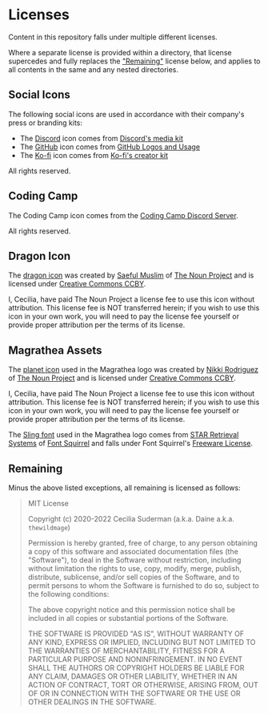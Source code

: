# Licenses

Content in this repository falls under multiple different licenses.

Where a separate license is provided within a directory, that license supercedes and fully replaces the ["Remaining"](#remaining) license below, and applies to all contents in the same and any nested directories.

## Social Icons

The following social icons are used in accordance with their company's press or branding kits:

-   The [Discord](https://discord.com) icon comes from [Discord's media kit](https://discord.com/branding)
-   The [GitHub](https://github.com) icon comes from [GitHub Logos and Usage](https://github.com/logos)
-   The [Ko-fi](https://ko-fi.com) icon comes from [Ko-fi's creator kit](https://more.ko-fi.com/brand-assets)

All rights reserved.

## Coding Camp

The Coding Camp icon comes from the [Coding Camp Discord Server](https://discord.gg/udQ5WsqpME).

All rights reserved.

## Dragon Icon

The [dragon icon](https://thenounproject.com/icon/2266440/) was created by [Saeful Muslim](https://thenounproject.com/rebelsaeful) of [The Noun Project](https://thenounproject.com) and is licensed under [Creative Commons CCBY](https://creativecommons.org/licenses/by/3.0/).

I, Cecilia, have paid The Noun Project a license fee to use this icon without attribution. This license fee is NOT transferred herein; if you wish to use this icon in your own work, you will need to pay the license fee yourself or provide proper attribution per the terms of its license.

## Magrathea Assets

The [planet icon](https://thenounproject.com/term/earth/23960/) used in the Magrathea logo was created by [Nikki Rodriguez](https://thenounproject.com/nrodriguezlima) of [The Noun Project](https://thenounproject.com) and is licensed under [Creative Commons CCBY](https://creativecommons.org/licenses/by/3.0/).

I, Cecilia, have paid The Noun Project a license fee to use this icon without attribution. This license fee is NOT transferred herein; if you wish to use this icon in your own work, you will need to pay the license fee yourself or provide proper attribution per the terms of its license.

The [Sling font](https://www.fontsquirrel.com/fonts/Sling) used in the Magrathea logo comes from [STAR Retrieval Systems](https://www.fontsquirrel.com/fonts/list/foundry/star-retrieval-systems) of [Font Squirrel](https://www.fontsquirrel.com) and falls under Font Squirrel's [Freeware License](https://www.fontsquirrel.com/license/Sling).

## Remaining

Minus the above listed exceptions, all remaining is licensed as follows:

> MIT License
>
> Copyright (c) 2020-2022 Cecilia Suderman (a.k.a. Daine a.k.a. `thewildmage`)
>
> Permission is hereby granted, free of charge, to any person obtaining a copy
> of this software and associated documentation files (the "Software"), to deal
> in the Software without restriction, including without limitation the rights
> to use, copy, modify, merge, publish, distribute, sublicense, and/or sell
> copies of the Software, and to permit persons to whom the Software is
> furnished to do so, subject to the following conditions:
>
> The above copyright notice and this permission notice shall be included in all
> copies or substantial portions of the Software.
>
> THE SOFTWARE IS PROVIDED "AS IS", WITHOUT WARRANTY OF ANY KIND, EXPRESS OR
> IMPLIED, INCLUDING BUT NOT LIMITED TO THE WARRANTIES OF MERCHANTABILITY,
> FITNESS FOR A PARTICULAR PURPOSE AND NONINFRINGEMENT. IN NO EVENT SHALL THE
> AUTHORS OR COPYRIGHT HOLDERS BE LIABLE FOR ANY CLAIM, DAMAGES OR OTHER
> LIABILITY, WHETHER IN AN ACTION OF CONTRACT, TORT OR OTHERWISE, ARISING FROM,
> OUT OF OR IN CONNECTION WITH THE SOFTWARE OR THE USE OR OTHER DEALINGS IN THE
> SOFTWARE.
